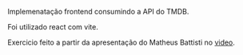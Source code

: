 Implemenatação frontend consumindo a API do TMDB.

Foi utilizado react com vite.

Exercicio feito a partir da apresentação do Matheus Battisti no [video](https://www.youtube.com/watch?v=XqxUHVVO7-U).